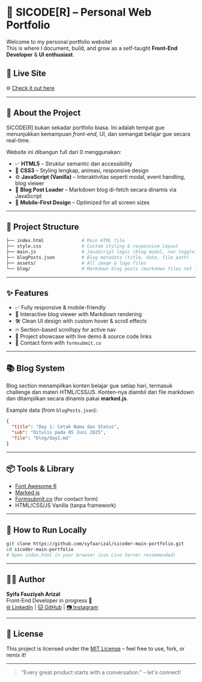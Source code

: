 
# 🚀 SICODE[R] – Personal Web Portfolio

Welcome to my personal portfolio website!  
This is where I document, build, and grow as a self-taught **Front-End Developer** & **UI enthusiast**.

## 🎯 Live Site

🌐 [Check it out here](https://syfaarizal.github.io/sicoder-main-portfolio/)

---

## 📌 About the Project

SICODE[R] bukan sekadar portfolio biasa. Ini adalah tempat gue menunjukkan kemampuan _front-end_, UI, dan semangat belajar gue secara real-time.

Website ini dibangun full dari 0 menggunakan:

- ✅ **HTML5** – Struktur semantic dan accessibility
- 🎨 **CSS3** – Styling lengkap, animasi, responsive design
- ⚙️ **JavaScript (Vanilla)** – Interaktivitas seperti modal, event handling, blog viewer
- 📝 **Blog Post Loader** – Markdown blog di-fetch secara dinamis via JavaScript
- 🎯 **Mobile-First Design** – Optimized for all screen sizes

---

## 📁 Project Structure

```bash
├── index.html              # Main HTML file
├── style.css               # Custom styling & responsive layout
├── main.js                 # JavaScript logic (blog modal, nav toggle, scrollspy)
├── blogPosts.json          # Blog metadata (title, date, file path)
├── assets/                 # All image & logo files
└── blog/                   # Markdown blog posts (markdown files not included here)
```

---

## ✨ Features

- ✅ Fully responsive & mobile-friendly
- 🧠 Interactive blog viewer with Markdown rendering
- 🛠️ Clean UI design with custom hover & scroll effects
- 🔥 Section-based scrollspy for active nav
- 🧪 Project showcase with live demo & source code links
- 💬 Contact form with `formsubmit.co`

---

## 📚 Blog System

Blog section menampilkan konten belajar gue setiap hari, termasuk challenge dan materi HTML/CSS/JS. Konten-nya diambil dari file markdown dan ditampilkan secara dinamis pakai **marked.js**.

Example data (from `blogPosts.json`):

```json
{
  "title": "Day 1: Cetak Nama dan Status",
  "sub": "Ditulis pada 05 Juni 2025",
  "file": "blog/day1.md"
}
```

---

## 📦 Tools & Library

- [Font Awesome 6](https://fontawesome.com/)
- [Marked.js](https://marked.js.org/)
- [Formsubmit.co](https://formsubmit.co/) (for contact form)
- HTML/CSS/JS Vanilla (tanpa framework)

---

## 🔧 How to Run Locally

```bash
git clone https://github.com/syfaarizal/sicoder-main-portfolio.git
cd sicoder-main-portfolio
# Open index.html in your browser (use Live Server recommended)
```

---

## 👩‍💻 Author

**Syifa Fauziyah Arizal**  
Front-End Developer in progress 🚀  
[🌐 LinkedIn](https://www.linkedin.com/in/syifaarizal/) | [🐱 GitHub](https://github.com/syfaarizal) | [📷 Instagram](https://instagram.com/syfaarizal)

---

## 📢 License

This project is licensed under the [MIT License](LICENSE) – feel free to use, fork, or remix it!

---

> “Every great product starts with a conversation.” – let's connect!
